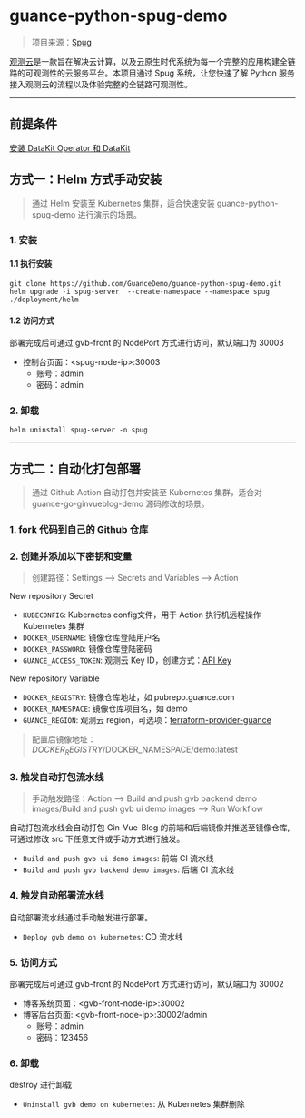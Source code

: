 # guance-python-spug-demo
> 项目来源：[Spug](https://github.com/openspug/spug)

[观测云](https://www.guance.com/)是一款旨在解决云计算，以及云原生时代系统为每一个完整的应用构建全链路的可观测性的云服务平台。本项目通过 Spug 系统，让您快速了解 Python 服务接入观测云的流程以及体验完整的全链路可观测性。

***

## 前提条件
[安装 DataKit Operator 和 DataKit](https://github.com/GuanceDemo/guance-datakit-demo)


## 方式一：Helm 方式手动安装
> 通过 Helm 安装至 Kubernetes 集群，适合快速安装 guance-python-spug-demo 进行演示的场景。


### 1. 安装
#### 1.1 执行安装
```shell
git clone https://github.com/GuanceDemo/guance-python-spug-demo.git
helm upgrade -i spug-server  --create-namespace --namespace spug ./deployment/helm
```

#### 1.2 访问方式
部署完成后可通过 gvb-front 的 NodePort 方式进行访问，默认端口为 30003
- 控制台页面：\<spug-node-ip>:30003
  -  账号：admin
  - 密码：admin



### 2. 卸载
```shell
helm uninstall spug-server -n spug
```

***

## 方式二：自动化打包部署
> 通过 Github Action 自动打包并安装至 Kubernetes 集群，适合对 guance-go-ginvueblog-demo 源码修改的场景。

### 1. fork 代码到自己的 Github 仓库

### 2. 创建并添加以下密钥和变量
> 创建路径：Settings --> Secrets and Variables --> Action  

New repository Secret
- `KUBECONFIG`: Kubernetes config文件，用于 Action 执行机远程操作 Kubernetes 集群
- `DOCKER_USERNAME`: 镜像仓库登陆用户名
- `DOCKER_PASSWORD`: 镜像仓库登陆密码
- `GUANCE_ACCESS_TOKEN`: 观测云 Key ID，创建方式：[API Key](https://docs.guance.com/management/api-key/)

New repository Variable
- `DOCKER_REGISTRY`: 镜像仓库地址，如 pubrepo.guance.com
- `DOCKER_NAMESPACE`: 镜像仓库项目名，如 demo
- `GUANCE_REGION`: 观测云 region，可选项：[terraform-provider-guance](https://github.com/GuanceCloud/terraform-provider-guance)

> 配置后镜像地址：$DOCKER_REGISTRY/$DOCKER_NAMESPACE/demo:latest


### 3. 触发自动打包流水线
> 手动触发路径：Action --> Build and push gvb backend demo images/Build and push gvb ui demo images --> Run Workflow

自动打包流水线会自动打包 Gin-Vue-Blog 的前端和后端镜像并推送至镜像仓库, 可通过修改 src 下任意文件或手动方式进行触发。

- `Build and push gvb ui demo images`: 前端 CI 流水线
- `Build and push gvb backend demo images`: 后端 CI 流水线

### 4. 触发自动部署流水线 
自动部署流水线通过手动触发进行部署。
- `Deploy gvb demo on kubernetes`: CD 流水线

### 5. 访问方式
部署完成后可通过 gvb-front 的 NodePort 方式进行访问，默认端口为 30002
- 博客系统页面：\<gvb-front-node-ip>:30002
- 博客后台页面: \<gvb-front-node-ip>:30002/admin
  -  账号：admin
  - 密码：123456

### 6. 卸载
destroy 进行卸载
- `Uninstall gvb demo on kubernetes`: 从 Kubernetes 集群删除